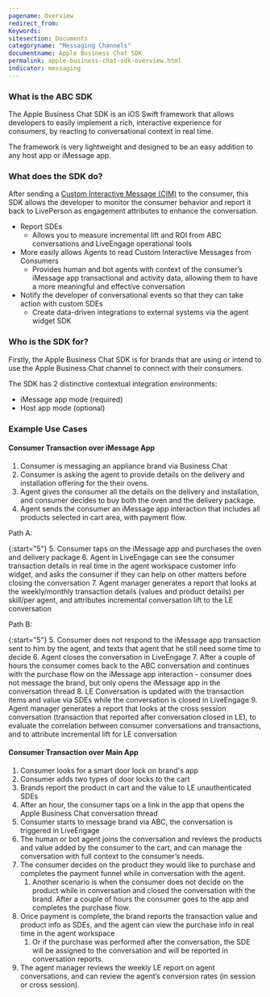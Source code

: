 ```yaml
---
pagename: Overview
redirect_from:
Keywords:
sitesection: Documents
categoryname: "Messaging Channels"
documentname: Apple Business Chat SDK
permalink: apple-business-chat-sdk-overview.html
indicator: messaging
---
```


### What is the ABC SDK

The Apple Business Chat SDK is an iOS Swift framework that allows developers to easily implement a rich, interactive experience for consumers, by reacting to conversational context in real time.

The framework is very lightweight and designed to be an easy addition to any host app or iMessage app.


### What does the SDK do?

After sending a [Custom Interactive Message (CIM)](apple-business-chat-templates-custom-interactive-message-template.html) to the consumer, this SDK allows the developer to monitor the consumer behavior and report it back to LivePerson as engagement attributes to enhance the conversation.

- Report SDEs
  - Allows you to measure incremental lift and ROI from ABC conversations and LiveEngage operational tools
- More easily allows Agents to read Custom Interactive Messages from Consumers
  - Provides human and bot agents with context of the consumer’s iMessage app transactional and activity data, allowing them to have a more meaningful and effective conversation
- Notify the developer of conversational events so that they can take action with custom SDEs
  - Create data-driven integrations to external systems via the agent widget SDK

### Who is the SDK for?

Firstly, the Apple Business Chat SDK is for brands that are using or intend to use the Apple Business Chat channel to connect with their consumers.

The SDK has 2 distinctive contextual integration environments:
  - iMessage app mode (required)
  - Host app mode (optional)


### Example Use Cases

#### Consumer Transaction over iMessage App

1. Consumer is messaging an appliance brand via Business Chat 
2. Consumer is asking the agent to provide details on the delivery and installation offering for the their ovens.
3. Agent gives the consumer all the details on the delivery and installation, and consumer decides to buy both the oven and the delivery package. 
4. Agent sends the consumer an iMessage app interaction that includes all products selected in cart area, with payment flow.

Path A:

{:start="5"}
5. Consumer taps on the iMessage app and purchases the oven and delivery package 
6. Agent in LiveEngage can see the consumer transaction details in real time in the agent workspace customer info widget, and asks the consumer if they can help on other matters before closing the conversation 
7. Agent manager generates a report that looks at the weekly/monthly transaction details (values and product details) per skill/per agent, and attributes incremental conversation lift to the LE conversation 

Path B:

{:start="5"}
5. Consumer does not respond to the iMessage app transaction sent to him by the agent, and texts that agent that he still need some time to decide
6. Agent closes the conversation in LiveEngage 
7. After a couple of hours the consumer comes back to the ABC conversation and continues with the purchase flow on the iMessage app interaction - consumer does not message the brand, but only opens the iMessage app in the conversation thread 
8. LE Conversation is updated with the transaction items and value via SDEs while the conversation is closed in LiveEngage 
9. Agent manager generates a report that looks at the cross session conversation (transaction that reported after conversation closed in LE), to evaluate the correlation between consumer conversations and transactions, and to attribute incremental lift for LE conversation 

#### Consumer Transaction over Main App

1. Consumer looks for a smart door lock on brand's app
2. Consumer adds two types of door locks to the cart 
3. Brands report the product in cart and the value to LE unauthenticated SDEs
4. After an hour, the consumer taps on a link in the app that opens the Apple Business Chat conversation thread 
5. Consumer starts to message brand via ABC, the conversation is triggered in LiveEngage 
6. The human or bot agent joins the conversation and reviews the products and value added by the consumer to the cart, and can manage the conversation with full context to the consumer’s needs. 
7. The consumer decides on the product they would like to purchase and completes the payment funnel while in conversation with the agent.
    1. Another scenario is when the consumer does not decide on the product while in conversation and closed the conversation with the brand. After a couple of hours the consumer goes to the app and completes the purchase flow. 
8. Once payment is complete, the brand reports the transaction value and product info as SDEs, and the agent can view the purchase info in real time in the agent workspace 
    1. Or if the purchase was performed after the conversation, the SDE will be assigned to the conversation and will be reported in conversation reports. 
9. The agent manager reviews the weekly LE report on agent conversations, and can review the agent’s conversion rates (in session or cross session). 
